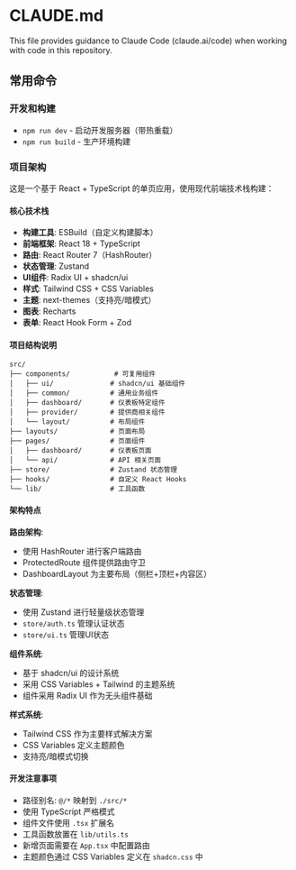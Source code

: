 # CLAUDE.md

This file provides guidance to Claude Code (claude.ai/code) when working with code in this repository.

## 常用命令

### 开发和构建
- `npm run dev` - 启动开发服务器（带热重载）
- `npm run build` - 生产环境构建

### 项目架构

这是一个基于 React + TypeScript 的单页应用，使用现代前端技术栈构建：

#### 核心技术栈
- **构建工具**: ESBuild（自定义构建脚本）
- **前端框架**: React 18 + TypeScript
- **路由**: React Router 7（HashRouter）
- **状态管理**: Zustand
- **UI组件**: Radix UI + shadcn/ui
- **样式**: Tailwind CSS + CSS Variables
- **主题**: next-themes（支持亮/暗模式）
- **图表**: Recharts
- **表单**: React Hook Form + Zod

#### 项目结构说明

```
src/
├── components/           # 可复用组件
│   ├── ui/              # shadcn/ui 基础组件
│   ├── common/          # 通用业务组件
│   ├── dashboard/       # 仪表板特定组件
│   ├── provider/        # 提供商相关组件
│   └── layout/          # 布局组件
├── layouts/             # 页面布局
├── pages/               # 页面组件
│   ├── dashboard/       # 仪表板页面
│   └── api/             # API 相关页面
├── store/               # Zustand 状态管理
├── hooks/               # 自定义 React Hooks
└── lib/                 # 工具函数
```

#### 架构特点

**路由架构**:
- 使用 HashRouter 进行客户端路由
- ProtectedRoute 组件提供路由守卫
- DashboardLayout 为主要布局（侧栏+顶栏+内容区）

**状态管理**:
- 使用 Zustand 进行轻量级状态管理
- `store/auth.ts` 管理认证状态
- `store/ui.ts` 管理UI状态

**组件系统**:
- 基于 shadcn/ui 的设计系统
- 采用 CSS Variables + Tailwind 的主题系统
- 组件采用 Radix UI 作为无头组件基础

**样式系统**:
- Tailwind CSS 作为主要样式解决方案
- CSS Variables 定义主题颜色
- 支持亮/暗模式切换

#### 开发注意事项

- 路径别名: `@/*` 映射到 `./src/*`
- 使用 TypeScript 严格模式
- 组件文件使用 `.tsx` 扩展名
- 工具函数放置在 `lib/utils.ts`
- 新增页面需要在 `App.tsx` 中配置路由
- 主题颜色通过 CSS Variables 定义在 `shadcn.css` 中